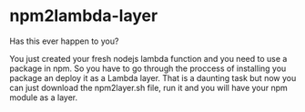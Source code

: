 # npm2lambda-layer

Has this ever happen to you?

You just created your fresh nodejs lambda function and you need to use a package in npm. So you have to go through the proccess of installing you package an deploy it as a Lambda layer. That is a daunting task but now you can just download the npm2layer.sh file, run it and you will have your npm module as a layer.
